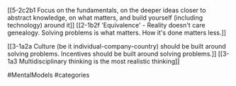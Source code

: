 [[5-2c2b1 Focus on the fundamentals, on the deeper ideas closer to abstract knowledge, on what matters, and build yourself (including technology) around it]]
[[2-1b2f 'Equivalence' - Reality doesn't care genealogy. Solving problems is what matters. How it's done matters less.]]

[[3-1a2a Culture (be it individual-company-country) should be built around solving problems. Incentives should be built around solving problems.]]
[[3-1a3 Multidisciplinary thinking is the most realistic thinking]]

#MentalModels 
#categories 